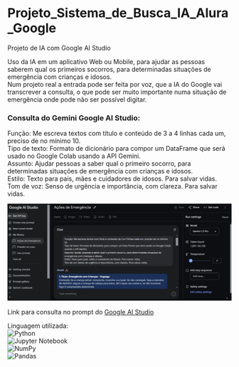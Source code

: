 # Projeto_Sistema_de_Busca_IA_Alura_Google
Projeto de IA com Google AI Studio

Uso da IA em um aplicativo Web ou Mobile, para ajudar as pessoas saberem qual os primeiros socorros, para determinadas situações de emergência com crianças e idosos.  
Num projeto real a entrada pode ser feita por voz, que a IA do Google vai transcrever a consulta, o que pode ser muito importante numa situação de emergência onde pode não ser possível digitar. 

### Consulta do Gemini Google AI Studio:

Função: Me escreva textos com título e conteúdo de 3 a 4 linhas cada um, preciso de no mínimo 10.  
Tipo de texto: Formato de dicionário para compor um DataFrame que será usado no Google Colab usando a API Gemini.  
Assunto: Ajudar pessoas a saber qual o primeiro socorro, para determinadas situações de emergência com crianças e idosos.  
Estilo: Texto para pais, mães e cuidadores de idosos. Para salvar vidas.  
Tom de voz: Senso de urgência e importância, com clareza. Para salvar vidas.  

![alt text](prompt_google_ai_studio.png)

Link para consulta no prompt do [Google AI Studio](https://aistudio.google.com/app/prompts?state=%7B%22ids%22:%5B%221YDZu3gBBmtZoh2Q5cQKbtDKstbgAWMU_%22%5D,%22action%22:%22open%22,%22userId%22:%22110469920656243760910%22,%22resourceKeys%22:%7B%7D%7D&usp=sharing)

Linguagem utilizada:  
![Python](https://img.shields.io/badge/python-3670A0?style=for-the-badge&logo=python&logoColor=ffdd54)  
![Jupyter Notebook](https://img.shields.io/badge/jupyter-%23FA0F00.svg?style=for-the-badge&logo=jupyter&logoColor=white)  
![NumPy](https://img.shields.io/badge/numpy-%23013243.svg?style=for-the-badge&logo=numpy&logoColor=white)  
![Pandas](https://img.shields.io/badge/pandas-%23150458.svg?style=for-the-badge&logo=pandas&logoColor=white)

